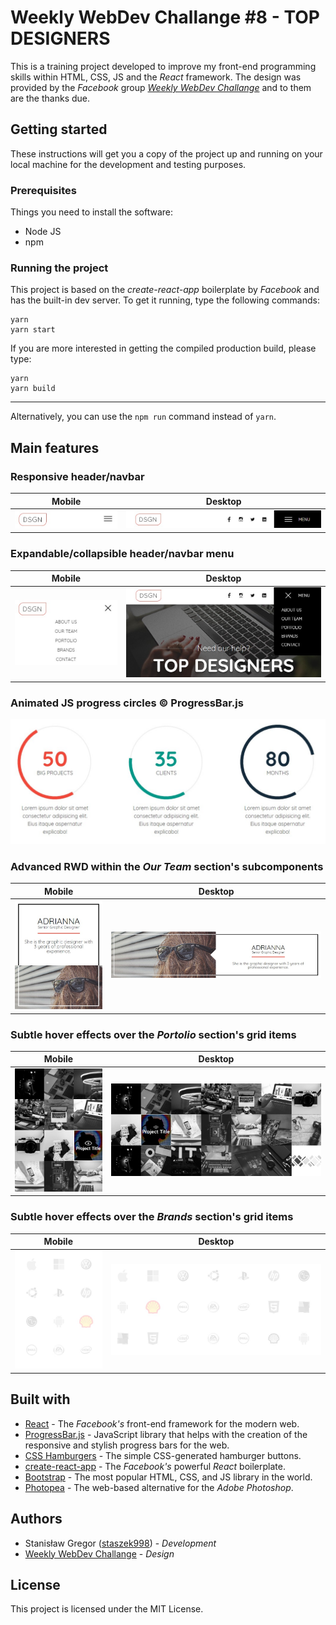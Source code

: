 # Weekly WebDev Challange #8 - TOP DESIGNERS

This is a training project developed to improve my front-end programming skills within HTML, CSS, JS and the _React_ framework. The design was provided by the _Facebook_ group _[Weekly WebDev Challange](https://www.facebook.com/groups/940002776068923/)_ and to them are the thanks due.

## Getting started

These instructions will get you a copy of the project up and running on your local machine for the development and testing purposes.

### Prerequisites

Things you need to install the software:

- Node JS
- npm

### Running the project

This project is based on the _create-react-app_ boilerplate by _Facebook_ and has the built-in dev server. To get it running, type the following commands:

```
yarn
yarn start
```

If you are more interested in getting the compiled production build, please type:

```
yarn
yarn build
```

---

Alternatively, you can use the `npm run` command instead of `yarn`.

## Main features

### Responsive header/navbar

|                                       Mobile                                        |                                        Desktop                                        |
| :---------------------------------------------------------------------------------: | :-----------------------------------------------------------------------------------: |
| ![Mobile version of the header/navbar](./screenshots/header--collapsed--mobile.jpg) | ![Desktop version of the header/navbar](./screenshots/header--collapsed--desktop.jpg) |

### Expandable/collapsible header/navbar menu

|                                                     Mobile                                                      |                                                      Desktop                                                      |
| :-------------------------------------------------------------------------------------------------------------: | :---------------------------------------------------------------------------------------------------------------: |
| ![Mobile version of the header/navbar menu in the 'expanded' state](./screenshots/header--expanded--mobile.jpg) | ![Desktop version of the header/navbar menu in the 'expanded' state](./screenshots/header--expanded--desktop.jpg) |

### Animated JS progress circles &copy; ProgressBar.js

![Animated JS progress circles](./screenshots/circles.jpg)

### Advanced RWD within the _Our Team_ section's subcomponents

|                                          Mobile                                          |                                          Desktop                                           |
| :--------------------------------------------------------------------------------------: | :----------------------------------------------------------------------------------------: |
| ![Mobile view of the _Single Person_ component](./screenshots/single-person--mobile.jpg) | ![Desktop view of the _Single Person_ component](./screenshots/single-person--desktop.jpg) |

### Subtle hover effects over the _Portolio_ section's grid items

|                                     Mobile                                     |                                     Desktop                                      |
| :----------------------------------------------------------------------------: | :------------------------------------------------------------------------------: |
| ![Mobile view of the _Portfolio_ section](./screenshots/portfolio--mobile.jpg) | ![Desktop view of the _Portfolio_ section](./screenshots/portfolio--desktop.jpg) |

### Subtle hover effects over the _Brands_ section's grid items

|                                  Mobile                                  |                                  Desktop                                   |
| :----------------------------------------------------------------------: | :------------------------------------------------------------------------: |
| ![Mobile view of the _Brands_ section](./screenshots/brands--mobile.jpg) | ![Desktop view of the _Brands_ section](./screenshots/brands--desktop.jpg) |

## Built with

- [React](https://reactjs.org/) - The _Facebook's_ front-end framework for the modern web.
- [ProgressBar.js](https://kimmobrunfeldt.github.io/progressbar.js/) - JavaScript library that helps with the creation of the responsive and stylish progress bars for the web.
- [CSS Hamburgers](https://jonsuh.com/hamburgers/) - The simple CSS-generated hamburger buttons.
- [create-react-app](https://github.com/facebook/create-react-app) - The _Facebook's_ powerful _React_ boilerplate.
- [Bootstrap](https://getbootstrap.com/) - The most popular HTML, CSS, and JS library in the world.
- [Photopea](https://www.photopea.com/) - The web-based alternative for the _Adobe Photoshop_.

## Authors

- Stanisław Gregor ([staszek998](https://github.com/staszek998)) - _Development_
- [Weekly WebDev Challange](https://www.facebook.com/groups/940002776068923/) - _Design_

## License

This project is licensed under the MIT License.
